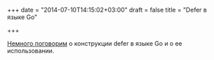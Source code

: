 +++
date = "2014-07-10T14:15:02+03:00"
draft = false
title = "Defer в языке Go"

+++

<p><a href="http://whizdumb.wordpress.com/2014/07/09/can-you-do-that-later-please-but-dont-forget-it-its-important/">Немного поговорим</a> о конструкции defer в языке Go и о ее использовании.</p>


